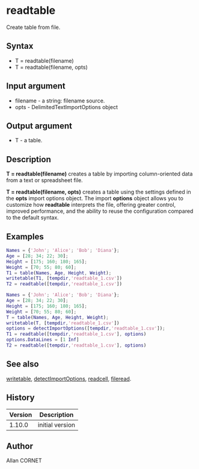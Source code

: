 # readtable

Create table from file.

## Syntax

- T = readtable(filename)
- T = readtable(filename, opts)

## Input argument

- filename - a string: filename source.
- opts - DelimitedTextImportOptions object

## Output argument

- T - a table.

## Description

  <p><b>T = readtable(filename)</b> creates a table by importing column-oriented data from a text or spreadsheet file.</p>
  <p><b>T = readtable(filename, opts)</b> creates a table using the settings defined in the <b>opts</b> import options object. The import <b>options</b> object allows you to customize how <b>readtable</b> interprets the file, offering greater control, improved performance, and the ability to reuse the configuration compared to the default syntax.</p>

## Examples

```matlab
Names = {'John'; 'Alice'; 'Bob'; 'Diana'};
Age = [28; 34; 22; 30];
Height = [175; 160; 180; 165];
Weight = [70; 55; 80; 60];
T1 = table(Names, Age, Height, Weight);
writetable(T1, [tempdir,'readtable_1.csv'])
T2 = readtable([tempdir,'readtable_1.csv'])
```

```matlab
Names = {'John'; 'Alice'; 'Bob'; 'Diana'};
Age = [28; 34; 22; 30];
Height = [175; 160; 180; 165];
Weight = [70; 55; 80; 60];
T = table(Names, Age, Height, Weight);
writetable(T, [tempdir,'readtable_1.csv'])
options = detectImportOptions([tempdir,'readtable_1.csv']);
T1 = readtable([tempdir,'readtable_1.csv'], options)
options.DataLines = [1 Inf]
T2 = readtable([tempdir,'readtable_1.csv'], options)
```

## See also

[writetable](writetable.md), [detectImportOptions](detectImportOptions.md), [readcell](readcell.md), [fileread](../stream_manager/fileread.md).

## History

| Version | Description     |
| ------- | --------------- |
| 1.10.0  | initial version |

## Author

Allan CORNET
